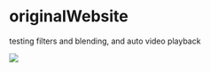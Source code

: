 # originalWebsite
testing filters and blending, and auto video playback

<img src="https://i.imgur.com/C6D0Cob.jpg">
